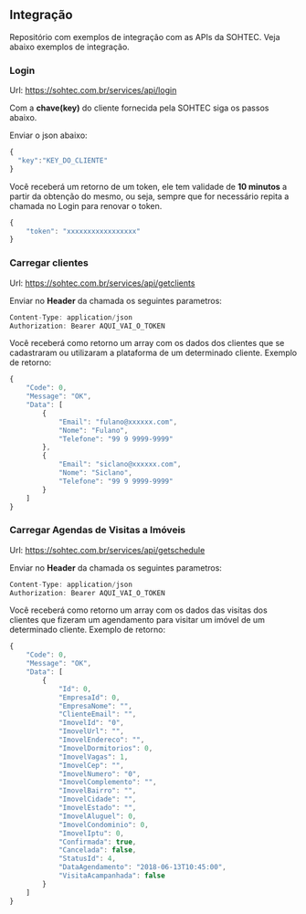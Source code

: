## Integração
Repositório com exemplos de integração com as APIs da SOHTEC.
Veja abaixo exemplos de integração.

### Login
Url: https://sohtec.com.br/services/api/login

Com a **chave(key)** do cliente fornecida pela SOHTEC siga os passos abaixo.

Enviar o json abaixo:
```javascript {.line-numbers}
{
  "key":"KEY_DO_CLIENTE"
}
```

Você receberá um retorno de um token, ele tem validade de **10 minutos** a partir da obtenção do mesmo, ou seja, sempre que for necessário repita a chamada no Login para renovar o token.
```javascript {.line-numbers}
{
    "token": "xxxxxxxxxxxxxxxxx"
}
```

### Carregar clientes
Url: https://sohtec.com.br/services/api/getclients

Enviar no **Header** da chamada os seguintes parametros:
```javascript {.line-numbers}
Content-Type: application/json
Authorization: Bearer AQUI_VAI_O_TOKEN
```
Você receberá como retorno um array com os dados dos clientes que se cadastraram ou utilizaram a plataforma de um determinado cliente.
Exemplo de retorno:
```javascript {.line-numbers}
{
    "Code": 0,
    "Message": "OK",
    "Data": [
        {
            "Email": "fulano@xxxxxx.com",
            "Nome": "Fulano",
            "Telefone": "99 9 9999-9999"
        },
        {
            "Email": "siclano@xxxxxx.com",
            "Nome": "Siclano",
            "Telefone": "99 9 9999-9999"
        }
    ]
}
```
### Carregar Agendas de Visitas a Imóveis
Url: https://sohtec.com.br/services/api/getschedule

Enviar no **Header** da chamada os seguintes parametros:
```javascript {.line-numbers}
Content-Type: application/json
Authorization: Bearer AQUI_VAI_O_TOKEN
```
Você receberá como retorno um array com os dados das visitas dos clientes que fizeram um agendamento para visitar um imóvel de um determinado cliente.
Exemplo de retorno:
```javascript {.line-numbers}
{
    "Code": 0,
    "Message": "OK",
    "Data": [
        {
            "Id": 0,
            "EmpresaId": 0,
            "EmpresaNome": "",
            "ClienteEmail": "",
            "ImovelId": "0",
            "ImovelUrl": "",
            "ImovelEndereco": "",
            "ImovelDormitorios": 0,
            "ImovelVagas": 1,
            "ImovelCep": "",
            "ImovelNumero": "0",
            "ImovelComplemento": "",
            "ImovelBairro": "",
            "ImovelCidade": "",
            "ImovelEstado": "",
            "ImovelAluguel": 0,
            "ImovelCondominio": 0,
            "ImovelIptu": 0,
            "Confirmada": true,
            "Cancelada": false,
            "StatusId": 4,
            "DataAgendamento": "2018-06-13T10:45:00",            
            "VisitaAcampanhada": false
        }
    ]
}
```



